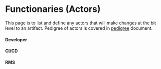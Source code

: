 # Functionaries (Actors)

This page is to list and define any actors that will make changes at the bit level to an artifact. Pedigree of actors is covered in [pedigree](https://github.com/fahad-oss/sig-security-sbom/edit/master/ecosystem/Pedigree.md) document.


#### Developer


#### CI/CD


#### RMS 







